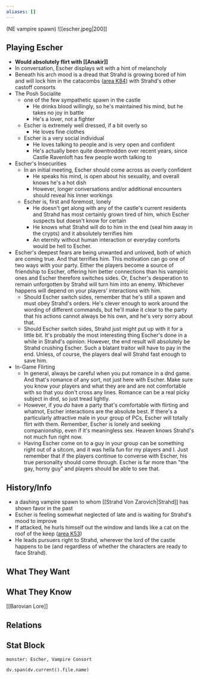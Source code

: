 ```yaml
---
aliases: []
---
```

(NE vampire spawn)
![[escher.jpeg|200]]
## Playing Escher
- **Would absolutely flirt with [[Anakir]]**
- In conversation, Escher displays wit with a hint of melancholy
- Beneath his arch mood is a dread that Strahd is growing bored of him and will lock him in the catacombs ([area K84](https://longo.com.br/5e/adventure.html#CoS,4,k84.%20catacombs)) with Strahd's other castoff consorts
- The Posh Socialite
    - one of the few sympathetic spawn in the castle
	    - He drinks blood willingly, so he's maintained his mind, but he takes no joy in battle
	    - He's a lover, not a fighter
    - Escher is extremely well dressed, if a bit overly so
	    - He loves fine clothes
    - Escher is a very social individual
	    - He loves talking to people and is very open and confident
	    - He's actually been quite downtrodden over recent years, since Castle Ravenloft has few people worth talking to
- Escher's Insecurities
    - In an initial meeting, Escher should come across as overly confident
	    - He speaks his mind, is open about his sexuality, and overall knows he's a hot dish
	    - However, longer conversations and/or additional encounters should reveal his inner workings
    - Escher is, first and foremost, lonely
	    - He doesn't get along with any of the castle's current residents and Strahd has most certainly grown tired of him, which Escher suspects but doesn't know for certain
	    - He knows what Strahd will do to him in the end (seal him away in the crypts) and it absolutely terrifies him
	    - An eternity without human interaction or everyday comforts would be hell to Escher.
- Escher's deepest fears are being unwanted and unloved, both of which are coming true. And that terrifies him. This motivation can go one of two ways with your party. Either the players become a source of friendship to Escher, offering him better connections than his vampiric ones and Escher therefore switches sides. Or, Escher's desperation to remain unforgotten by Strahd will turn him into an enemy. Whichever happens will depend on your players' interactions with him.
    - Should Escher switch sides, remember that he's still a spawn and must obey Strahd's orders. He's clever enough to work around the wording of different commands, but he'll make it clear to the party that his actions cannot always be his own, and he's very sorry about that.
    - Should Escher switch sides, Strahd just might put up with it for a little bit. It's probably the most interesting thing Escher's done in a while in Strahd's opinion. However, the end result will absolutely be Strahd crushing Escher. Such a blatant traitor will have to pay in the end. Unless, of course, the players deal will Strahd fast enough to save him.
- In-Game Flirting
    - In general, always be careful when you put romance in a dnd game. And that's romance of any sort, not just here with Escher. Make sure you know your players and what they are and are not comfortable with so that you don't cross any lines. Romance can be a real picky subject in dnd, so just tread lightly.
    - However, if you _do_ have a party that's comfortable with flirting and whatnot, Escher interactions are the absolute best. If there's a particularly attractive male in your group of PCs, Escher will totally flirt with them. Remember, Escher is lonely and seeking companionship, even if it's meaningless sex. Heaven knows Strahd's not much fun right now.
    - Having Escher come on to a guy in your group can be something right out of a sitcom, and it was hella fun for my players and I. Just remember that if the players continue to converse with Escher, his true personality should come through. Escher is far more than "the gay, horny guy" and players should be able to see that.

## History/Info
- a dashing vampire spawn to whom [[Strahd Von Zarovich|Strahd]] has shown favor in the past
- Escher is feeling somewhat neglected of late and is waiting for Strahd's mood to improve
- If attacked, he hurls himself out the window and lands like a cat on the roof of the keep ([area K53](https://longo.com.br/5e/adventure.html#CoS,4,k53.%20rooftop))
- He leads pursuers right to Strahd, wherever the lord of the castle happens to be (and regardless of whether the characters are ready to face Strahd).

## What They Want

## What They Know
[[Barovian Lore]]

## Relations

## Stat Block

```statblock
monster: Escher, Vampire Consort
```

```dataviewjs
dv.span(dv.current().file.name)
```
